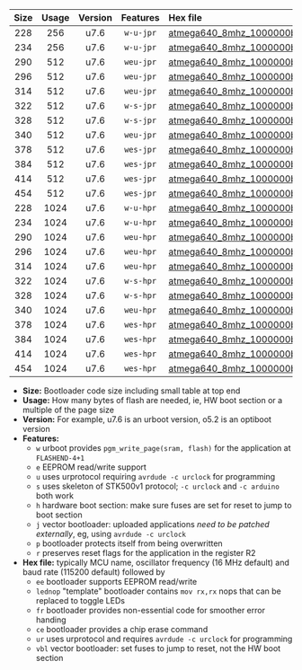|Size|Usage|Version|Features|Hex file|
|:-:|:-:|:-:|:-:|:--|
|228|256|u7.6|`w-u-jpr`|[atmega640_8mhz_1000000bps_ur_vbl.hex](https://raw.githubusercontent.com/stefanrueger/urboot/main/bootloaders/atmega640/fcpu_8mhz/1000000_bps/atmega640_8mhz_1000000bps_ur_vbl.hex)|
|234|256|u7.6|`w-u-jpr`|[atmega640_8mhz_1000000bps_lednop_ur_vbl.hex](https://raw.githubusercontent.com/stefanrueger/urboot/main/bootloaders/atmega640/fcpu_8mhz/1000000_bps/atmega640_8mhz_1000000bps_lednop_ur_vbl.hex)|
|290|512|u7.6|`weu-jpr`|[atmega640_8mhz_1000000bps_ee_ur_vbl.hex](https://raw.githubusercontent.com/stefanrueger/urboot/main/bootloaders/atmega640/fcpu_8mhz/1000000_bps/atmega640_8mhz_1000000bps_ee_ur_vbl.hex)|
|296|512|u7.6|`weu-jpr`|[atmega640_8mhz_1000000bps_ee_lednop_ur_vbl.hex](https://raw.githubusercontent.com/stefanrueger/urboot/main/bootloaders/atmega640/fcpu_8mhz/1000000_bps/atmega640_8mhz_1000000bps_ee_lednop_ur_vbl.hex)|
|314|512|u7.6|`weu-jpr`|[atmega640_8mhz_1000000bps_ee_lednop_fr_ur_vbl.hex](https://raw.githubusercontent.com/stefanrueger/urboot/main/bootloaders/atmega640/fcpu_8mhz/1000000_bps/atmega640_8mhz_1000000bps_ee_lednop_fr_ur_vbl.hex)|
|322|512|u7.6|`w-s-jpr`|[atmega640_8mhz_1000000bps_vbl.hex](https://raw.githubusercontent.com/stefanrueger/urboot/main/bootloaders/atmega640/fcpu_8mhz/1000000_bps/atmega640_8mhz_1000000bps_vbl.hex)|
|328|512|u7.6|`w-s-jpr`|[atmega640_8mhz_1000000bps_lednop_vbl.hex](https://raw.githubusercontent.com/stefanrueger/urboot/main/bootloaders/atmega640/fcpu_8mhz/1000000_bps/atmega640_8mhz_1000000bps_lednop_vbl.hex)|
|340|512|u7.6|`weu-jpr`|[atmega640_8mhz_1000000bps_ee_lednop_fr_ce_ur_vbl.hex](https://raw.githubusercontent.com/stefanrueger/urboot/main/bootloaders/atmega640/fcpu_8mhz/1000000_bps/atmega640_8mhz_1000000bps_ee_lednop_fr_ce_ur_vbl.hex)|
|378|512|u7.6|`wes-jpr`|[atmega640_8mhz_1000000bps_ee_vbl.hex](https://raw.githubusercontent.com/stefanrueger/urboot/main/bootloaders/atmega640/fcpu_8mhz/1000000_bps/atmega640_8mhz_1000000bps_ee_vbl.hex)|
|384|512|u7.6|`wes-jpr`|[atmega640_8mhz_1000000bps_ee_lednop_vbl.hex](https://raw.githubusercontent.com/stefanrueger/urboot/main/bootloaders/atmega640/fcpu_8mhz/1000000_bps/atmega640_8mhz_1000000bps_ee_lednop_vbl.hex)|
|414|512|u7.6|`wes-jpr`|[atmega640_8mhz_1000000bps_ee_lednop_fr_vbl.hex](https://raw.githubusercontent.com/stefanrueger/urboot/main/bootloaders/atmega640/fcpu_8mhz/1000000_bps/atmega640_8mhz_1000000bps_ee_lednop_fr_vbl.hex)|
|454|512|u7.6|`wes-jpr`|[atmega640_8mhz_1000000bps_ee_lednop_fr_ce_vbl.hex](https://raw.githubusercontent.com/stefanrueger/urboot/main/bootloaders/atmega640/fcpu_8mhz/1000000_bps/atmega640_8mhz_1000000bps_ee_lednop_fr_ce_vbl.hex)|
|228|1024|u7.6|`w-u-hpr`|[atmega640_8mhz_1000000bps_ur.hex](https://raw.githubusercontent.com/stefanrueger/urboot/main/bootloaders/atmega640/fcpu_8mhz/1000000_bps/atmega640_8mhz_1000000bps_ur.hex)|
|234|1024|u7.6|`w-u-hpr`|[atmega640_8mhz_1000000bps_lednop_ur.hex](https://raw.githubusercontent.com/stefanrueger/urboot/main/bootloaders/atmega640/fcpu_8mhz/1000000_bps/atmega640_8mhz_1000000bps_lednop_ur.hex)|
|290|1024|u7.6|`weu-hpr`|[atmega640_8mhz_1000000bps_ee_ur.hex](https://raw.githubusercontent.com/stefanrueger/urboot/main/bootloaders/atmega640/fcpu_8mhz/1000000_bps/atmega640_8mhz_1000000bps_ee_ur.hex)|
|296|1024|u7.6|`weu-hpr`|[atmega640_8mhz_1000000bps_ee_lednop_ur.hex](https://raw.githubusercontent.com/stefanrueger/urboot/main/bootloaders/atmega640/fcpu_8mhz/1000000_bps/atmega640_8mhz_1000000bps_ee_lednop_ur.hex)|
|314|1024|u7.6|`weu-hpr`|[atmega640_8mhz_1000000bps_ee_lednop_fr_ur.hex](https://raw.githubusercontent.com/stefanrueger/urboot/main/bootloaders/atmega640/fcpu_8mhz/1000000_bps/atmega640_8mhz_1000000bps_ee_lednop_fr_ur.hex)|
|322|1024|u7.6|`w-s-hpr`|[atmega640_8mhz_1000000bps.hex](https://raw.githubusercontent.com/stefanrueger/urboot/main/bootloaders/atmega640/fcpu_8mhz/1000000_bps/atmega640_8mhz_1000000bps.hex)|
|328|1024|u7.6|`w-s-hpr`|[atmega640_8mhz_1000000bps_lednop.hex](https://raw.githubusercontent.com/stefanrueger/urboot/main/bootloaders/atmega640/fcpu_8mhz/1000000_bps/atmega640_8mhz_1000000bps_lednop.hex)|
|340|1024|u7.6|`weu-hpr`|[atmega640_8mhz_1000000bps_ee_lednop_fr_ce_ur.hex](https://raw.githubusercontent.com/stefanrueger/urboot/main/bootloaders/atmega640/fcpu_8mhz/1000000_bps/atmega640_8mhz_1000000bps_ee_lednop_fr_ce_ur.hex)|
|378|1024|u7.6|`wes-hpr`|[atmega640_8mhz_1000000bps_ee.hex](https://raw.githubusercontent.com/stefanrueger/urboot/main/bootloaders/atmega640/fcpu_8mhz/1000000_bps/atmega640_8mhz_1000000bps_ee.hex)|
|384|1024|u7.6|`wes-hpr`|[atmega640_8mhz_1000000bps_ee_lednop.hex](https://raw.githubusercontent.com/stefanrueger/urboot/main/bootloaders/atmega640/fcpu_8mhz/1000000_bps/atmega640_8mhz_1000000bps_ee_lednop.hex)|
|414|1024|u7.6|`wes-hpr`|[atmega640_8mhz_1000000bps_ee_lednop_fr.hex](https://raw.githubusercontent.com/stefanrueger/urboot/main/bootloaders/atmega640/fcpu_8mhz/1000000_bps/atmega640_8mhz_1000000bps_ee_lednop_fr.hex)|
|454|1024|u7.6|`wes-hpr`|[atmega640_8mhz_1000000bps_ee_lednop_fr_ce.hex](https://raw.githubusercontent.com/stefanrueger/urboot/main/bootloaders/atmega640/fcpu_8mhz/1000000_bps/atmega640_8mhz_1000000bps_ee_lednop_fr_ce.hex)|

- **Size:** Bootloader code size including small table at top end
- **Usage:** How many bytes of flash are needed, ie, HW boot section or a multiple of the page size
- **Version:** For example, u7.6 is an urboot version, o5.2 is an optiboot version
- **Features:**
  + `w` urboot provides `pgm_write_page(sram, flash)` for the application at `FLASHEND-4+1`
  + `e` EEPROM read/write support
  + `u` uses urprotocol requiring `avrdude -c urclock` for programming
  + `s` uses skeleton of STK500v1 protocol; `-c urclock` and `-c arduino` both work
  + `h` hardware boot section: make sure fuses are set for reset to jump to boot section
  + `j` vector bootloader: uploaded applications *need to be patched externally*, eg, using `avrdude -c urclock`
  + `p` bootloader protects itself from being overwritten
  + `r` preserves reset flags for the application in the register R2
- **Hex file:** typically MCU name, oscillator frequency (16 MHz default) and baud rate (115200 default) followed by
  + `ee` bootloader supports EEPROM read/write
  + `lednop` "template" bootloader contains `mov rx,rx` nops that can be replaced to toggle LEDs
  + `fr` bootloader provides non-essential code for smoother error handing
  + `ce` bootloader provides a chip erase command
  + `ur` uses urprotocol and requires `avrdude -c urclock` for programming
  + `vbl` vector bootloader: set fuses to jump to reset, not the HW boot section
